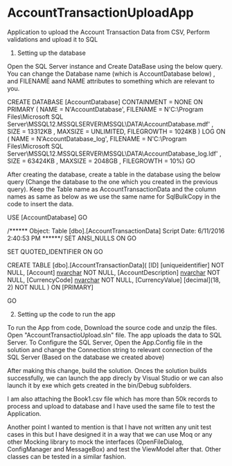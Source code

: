 # AccountTransactionUploadApp

Application to upload the Account Transaction Data from CSV, Perform validations and upload it to SQL

1) Setting up the database

 Open the SQL Server instance and Create DataBase using the below query. You can change the Database name (which is AccountDatabase below) , and FILENAME aand NAME attributes to something which are relevant to you.
 
 CREATE DATABASE [AccountDatabase]
 CONTAINMENT = NONE
 ON  PRIMARY 
( NAME = N'AccountDatabase', FILENAME = N'C:\Program Files\Microsoft SQL Server\MSSQL12.MSSQLSERVER\MSSQL\DATA\AccountDatabase.mdf' , SIZE = 13312KB , MAXSIZE = UNLIMITED, FILEGROWTH = 1024KB )
 LOG ON 
( NAME = N'AccountDatabase_log', FILENAME = N'C:\Program Files\Microsoft SQL Server\MSSQL12.MSSQLSERVER\MSSQL\DATA\AccountDatabase_log.ldf' , SIZE = 63424KB , MAXSIZE = 2048GB , FILEGROWTH = 10%)
GO

After creating the database, create a table in the database using the below query (Change the database to the one which you created in the previous query). Keep the Table name as AccountTransactionData and the column names as same as below as we use the same name for SqlBulkCopy in the code to insert the data.

USE [AccountDatabase]
GO

/****** Object:  Table [dbo].[AccountTransactionData]    Script Date: 6/11/2016 2:40:53 PM ******/
SET ANSI_NULLS ON
GO

SET QUOTED_IDENTIFIER ON
GO

CREATE TABLE [dbo].[AccountTransactionData](
	[ID] [uniqueidentifier] NOT NULL,
	[Account] [nvarchar](50) NOT NULL,
	[AccountDescription] [nvarchar](250) NOT NULL,
	[CurrencyCode] [nvarchar](5) NOT NULL,
	[CurrencyValue] [decimal](18, 2) NOT NULL
) ON [PRIMARY]

GO

2) Setting up the code to run the app

  To run the App from code, Download the source code and unzip the files. Open "AccountTransactioUpload.sln" file.
  The app uploads the data to SQL Server. To Configure the SQL Server, Open the App.Config file in the solution and change the Connection string to relevant connection of the SQL Server (Based on the database we created above)
  
  <appSettings>
  <add key="Connection" value="Integrated Security=SSPI;Persist Security Info=False;Initial Catalog=AccountDatabase;Data Source=MANUJ"/>
</appSettings>

After making this change, build the solution. Onces the solution builds successfully, we can launch the app direcly by Visual Studio or we can also launch it by exe which gets created in the bin/Debug subfolders.

I am also attaching the Book1.csv file which has more than 50k records to process and upload to database and I have used the same file to test the Application.

Another point I wanted to mention is that I have not written any unit test cases in this but I have designed it in a way that we can use Moq or any other Mocking library to mock the interfaces (OpenFileDialog, ConfigManager and MessageBox) and test the ViewModel after that. Other classes can be tested in a similar fashion.
 
